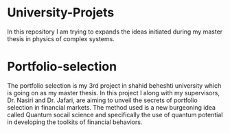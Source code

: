# University-Projets
In this repository I am trying to expands the ideas initiated during my master thesis in physics of complex systems. 
# Portfolio-selection
The portfolio selection is my 3rd project in shahid beheshti university which is going on as my master thesis. In this project I along with my supervisors, Dr. Nasiri and Dr. Jafari, are aiming to unveil the secrets of portfolio selection in financial markets. The method used is a new burgeoning idea called Quantum socail science and specifically the use of quantum potential in developing the toolkits of financial behaviors.
